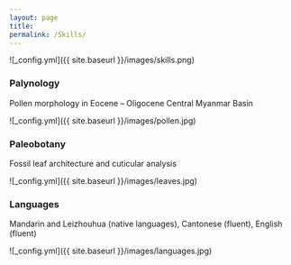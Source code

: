 ```yaml
---
layout: page
title:
permalink: /Skills/
---
```


![_config.yml]({{ site.baseurl }}/images/skills.png)


### Palynology

Pollen morphology in Eocene – Oligocene Central Myanmar Basin

![_config.yml]({{ site.baseurl }}/images/pollen.jpg)


### Paleobotany

Fossil leaf architecture and cuticular analysis

![_config.yml]({{ site.baseurl }}/images/leaves.jpg)


### Languages

Mandarin and Leizhouhua (native languages), Cantonese (fluent), English (fluent)

![_config.yml]({{ site.baseurl }}/images/languages.jpg)
